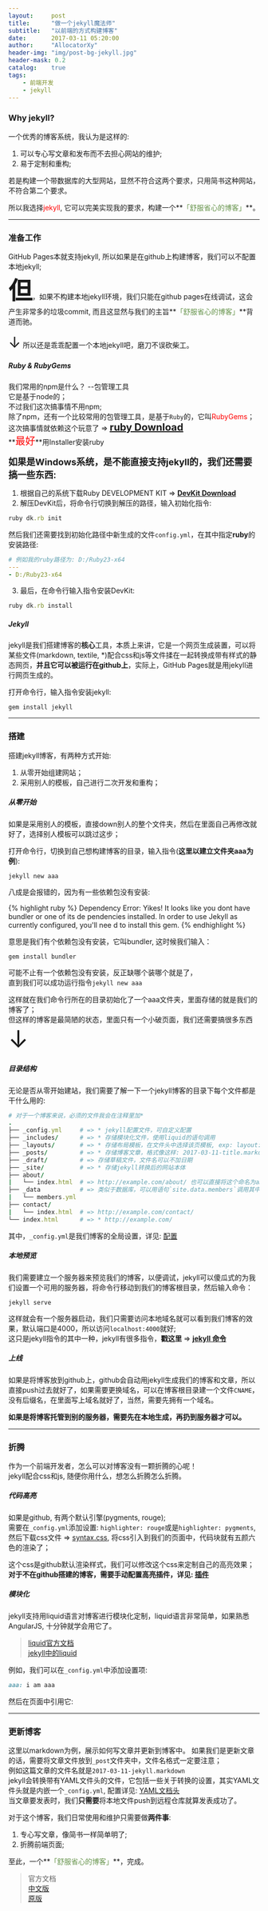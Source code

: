```yaml
---
layout:     post
title:      "做一个jekyll魔法师"
subtitle:   "以前端的方式构建博客"
date:       2017-03-11 05:20:00
author:     "AllocatorXy"
header-img: "img/post-bg-jekyll.jpg"
header-mask: 0.2
catalog:    true
tags:
    - 前端开发
    - jekyll
---
```


### Why jekyll?
一个优秀的博客系统，我认为是这样的:
1. 可以专心写文章和发布而不去担心网站的维护;
2. 易于定制和重构;

若是构建一个带数据库的大型网站，显然不符合这两个要求，只用简书这种网站，不符合第二个要求。

所以我选择<font color="red">jekyll</font>, 它可以完美实现我的要求，构建一个**<font style="color:rgb(101, 147, 74);">「舒服省心的博客」</font>**。
<hr />

### 准备工作
GitHub Pages本就支持jekyll, 所以如果是在github上构建博客，我们可以不配置本地jekyll;<br />
**<font size="20px">但</font>**，如果不构建本地jekyll环境，我们只能在github pages在线调试，这会产生非常多的垃圾commit, 而且这显然与我们的主旨**<font style="color:rgb(101, 147, 74);">「舒服省心的博客」</font>**背道而驰。<br />

<span style="font-size: 30px">↓</span> 所以还是乖乖配置一个本地jekyll吧，磨刀不误砍柴工。

##### Ruby & RubyGems
我们常用的npm是什么？ --包管理工具<br />
它是基于node的；<br />
不过我们这次搞事情不用npm;<br />
除了npm，还有一个比较常用的包管理工具，是基于`Ruby`的，它叫<font color="red">RubyGems</font>；<br />
这次搞事情就依赖这个玩意了 => <a target="_blank" href="http://rubyinstaller.org/downloads/" style="font-size: 20px; font-weight: bold;">ruby Download</a><br />
**<font style="color: red; font-size: 20px;">最好</font>**用Installer安装ruby

<font style="font-size: 18px; font-weight: bold;">如果是Windows系统，是不能直接支持jekyll的，我们还需要搞一些东西:</font>
1. 根据自己的系统下载Ruby DEVELOPMENT KIT => <a target="_blank" style="font-weight: bold;" href="http://rubyinstaller.org/downloads/">DevKit Download</a>
2. 解压DevKit后，将命令行切换到解压的路径，输入初始化指令:
```ruby
ruby dk.rb init
```
然后我们还需要找到初始化路径中新生成的文件`config.yml`，在其中指定**ruby**的安装路径:
```YAML
# 例如我的ruby路径为: D:/Ruby23-x64
---
- D:/Ruby23-x64
```
3. 最后，在命令行输入指令安装DevKit:
```ruby
ruby dk.rb install
```

##### Jekyll
jekyll是我们搭建博客的**核心**工具，本质上来讲，它是一个网页生成装置，可以将某些文件(markdown, textile, *)配合css和js等文件揉在一起转换成带有样式的静态网页，**并且它可以被运行在github上**，实际上，GitHub Pages就是用jekyll进行网页生成的。

打开命令行，输入指令安装jekyll:

    gem install jekyll
<hr />

### 搭建
搭建jekyll博客，有两种方式开始:
1. 从零开始组建网站；
2. 采用别人的模板，自己进行二次开发和重构；

##### 从零开始
如果是采用别人的模板，直接down别人的整个文件夹，然后在里面自己再修改就好了，选择别人模板可以跳过这步；

打开命令行，切换到自己想构建博客的目录，输入指令(**这里以建立文件夹aaa为例**):

    jekyll new aaa

八成是会报错的，因为有一些依赖包没有安装: 

{% highlight ruby %}
Dependency Error: Yikes! It looks like you dont have bundler or one of its de
pendencies installed. In order to use Jekyll as currently configured, you'll nee
d to install this gem. 
{% endhighlight %}

意思是我们有个依赖包没有安装，它叫bundler, 这时候我们输入：

    gem install bundler

可能不止有一个依赖包没有安装，反正缺哪个装哪个就是了，<br />
直到我们可以成功运行指令`jekyll new aaa`

这样就在我们命令行所在的目录初始化了一个aaa文件夹，里面存储的就是我们的博客了；<br />
但这样的博客是最简陋的状态，里面只有一个小破页面，我们还需要搞很多东西<font size="9px">↓</font>

##### 目录结构
无论是否从零开始建站，我们需要了解一下一个jekyll博客的目录下每个文件都是干什么用的:

```ruby
# 对于一个博客来说，必须的文件我会在注释里加*
.
├── _config.yml     # => * jekyll配置文件，可自定义配置
├── _includes/      # => * 存储模块化文件，使用liquid的语句调用
├── _layouts/       # => * 存储布局模板，在文件头中选择该页模板, exp: layout: xxx
├── _posts/         # => * 存储博客文章，格式像这样: 2017-03-11-title.markdown
├── _draft/         # => 存储草稿文件，文件名可以不加日期
├── _site/          # => * 存储jekyll转换后的网站本体
├── about/
|   └── index.html  # => http://example.com/about/ 也可以直接将这个命名为about.html放在根目录，但域名会有后缀名
├── _data           # => 类似于数据库，可以用语句`site.data.members`调用其中文件
|   └── members.yml
├── contact/
|   └── index.html  # => http://example.com/contact/
└── index.html      # => * http://example.com/
```

其中，`_config.yml`是我们博客的全局设置，详见: <a target="_blank" href="http://jekyll.com.cn/docs/configuration/">配置</a><br />

##### 本地预览
我们需要建立一个服务器来预览我们的博客，以便调试，jekyll可以傻瓜式的为我们设置一个可用的服务器，将命令行移动到我们的博客根目录，然后输入命令：

    jekyll serve

这样就会有一个服务器启动，我们只需要访问本地域名就可以看到我们博客的效果，默认端口是4000，所以访问`localhost:4000`就好;<br />
这只是jekyll指令的其中一种，jekyll有很多指令，**戳这里** => <a style="font-weight: bold;" target="_blank" href="http://jekyll.com.cn/docs/usage/">jekyll 命令</a>

##### 上线
如果是将博客放到github上，github会自动用jekyll生成我们的博客和文章，所以直接push过去就好了，如果需要更换域名，可以在博客根目录建一个文件`CNAME`，没有后缀名，在里面写上域名就好了，当然，需要先拥有一个域名。

**如果是将博客托管到别的服务器，需要先在本地生成，再扔到服务器才可以。**
<hr />

### 折腾
作为一个前端开发者，怎么可以对博客没有一颗折腾的心呢！<br />
jekyll配合css和js, 随便你用什么，想怎么折腾怎么折腾。

##### 代码高亮
如果是github, 有两个默认引擎(pygments, rouge);<br />
需要在`_config.yml`添加设置: `highlighter: rouge`或是`highlighter: pygments`, 然后下载css文件 => <a target="_blank" href="https://github.com/mojombo/tpw/blob/master/css/syntax.css">syntax.css</a>, 将css引入到我们的页面中，代码块就有五颜六色的渲染了；<br />

这个css是github默认渲染样式，我们可以修改这个css来定制自己的高亮效果；<br />
**对于不在github搭建的博客，需要手动配置高亮插件，详见: <a target="_blank" href="http://jekyll.com.cn/docs/plugins/">插件</a>**

##### 模块化
jekyll支持用liquid语言对博客进行模块化定制，liquid语言非常简单，如果熟悉AngularJS, 十分钟就学会用它了。<br />
><a target="_blank" href="https://help.shopify.com/themes/liquid/basics">liquid官方文档</a><br />
><a target="_blank" href="http://jekyll.com.cn/docs/templates/">jekyll中的liquid</a>

例如，我们可以在`_config.yml`中添加设置项:

```ruby
aaa: i am aaa
```

然后在页面中引用它:
<img src="/img/in-post/jekyll/liquid01.png" alt="" />
<hr />

### 更新博客
这里以markdown为例，展示如何写文章并更新到博客中。
如果我们是更新文章的话，需要将文章文件放到`_post`文件夹中，文件名格式一定要注意；<br />
例如这篇文章的文件名就是`2017-03-11-jekyll.markdown`<br />
jekyll会转换带有YAML文件头的文件，它包括一些关于转换的设置，其实YAML文件头就是内嵌一个`_config.yml`, 配置详见: <a target="_blank" href="http://jekyll.com.cn/docs/frontmatter/">YAML文档头</a><br />
当文章要发表时，我们**只需要**将本地文件push到远程仓库就算发表成功了。

对于这个博客，我们日常使用和维护只需要做**两件事**:
1. 专心写文章，像简书一样简单明了;
2. 折腾前端页面;

至此，一个**<font style="color:rgb(101, 147, 74);">「舒服省心的博客」</font>**，完成。

>官方文档<br />
><a target="_blank" href="http://jekyll.com.cn/docs/home/">中文版</a><br />
><a target="_blank" href="http://jekyllrb.com/docs/home/">原版</a>
